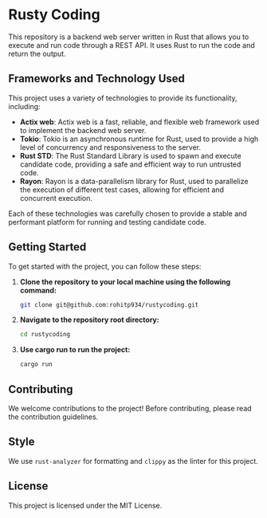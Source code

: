 # Rusty Coding

This repository is a backend web server written in Rust that allows you to execute and run code through a REST API. It uses Rust to run the code and return the output.

## Frameworks and Technology Used

This project uses a variety of technologies to provide its functionality, including:

- **Actix web**: Actix web is a fast, reliable, and flexible web framework used to implement the backend web server.
- **Tokio**: Tokio is an asynchronous runtime for Rust, used to provide a high level of concurrency and responsiveness to the server.
- **Rust STD**: The Rust Standard Library is used to spawn and execute candidate code, providing a safe and efficient way to run untrusted code.
- **Rayon**: Rayon is a data-parallelism library for Rust, used to parallelize the execution of different test cases, allowing for efficient and concurrent execution.

Each of these technologies was carefully chosen to provide a stable and performant platform for running and testing candidate code.

## Getting Started

To get started with the project, you can follow these steps:

1. **Clone the repository to your local machine using the following command:**

    ```bash
    git clone git@github.com:rohitp934/rustycoding.git
    ```
2. **Navigate to the repository root directory:**

    ```bash
    cd rustycoding
    ```
3. **Use cargo run to run the project:**
    ```bash
    cargo run
    ```

## Contributing

We welcome contributions to the project! Before contributing, please read the contribution guidelines.

## Style

We use `rust-analyzer` for formatting and `clippy` as the linter for this project.

## License

This project is licensed under the MIT License.
